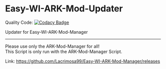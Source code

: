 # Easy-WI-ARK-Mod-Updater

Quality Code: [![Codacy Badge](https://api.codacy.com/project/badge/Grade/5d436bb355eb48c6ba6a045977da570b)](https://www.codacy.com/app/Lacrimosa99/Easy-WI-ARK-Mod-Updater?utm_source=github.com&utm_medium=referral&utm_content=Lacrimosa99/Easy-WI-ARK-Mod-Updater&utm_campaign=badger)

Updater for Easy-WI-ARK-Mod-Manager

---

Please use only the ARK-Mod-Manager for all!<br>
This Script is only run with the ARK-Mod-Manager Script.

Link: https://github.com/Lacrimosa99/Easy-WI-ARK-Mod-Manager/releases
